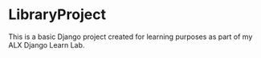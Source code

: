 # LibraryProject

This is a basic Django project created for learning purposes as part of my ALX Django Learn Lab.


